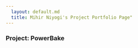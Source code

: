 ```yaml
---
  layout: default.md
  title: Mihir Niyogi's Project Portfolio Page"
---
```


### Project: PowerBake
